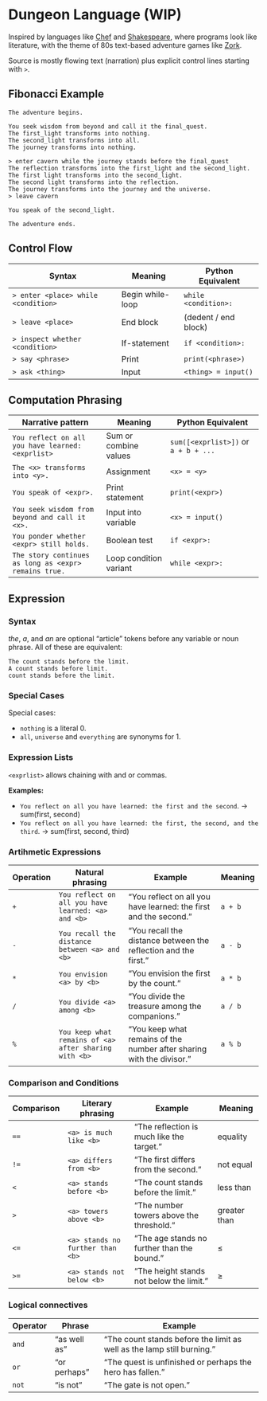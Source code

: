 # Dungeon Language (WIP)
Inspired by languages like [Chef](https://www.dangermouse.net/esoteric/chef.html) and [Shakespeare](https://en.wikipedia.org/wiki/Shakespeare_Programming_Language), where programs look like literature, with the theme of 80s text-based adventure games like [Zork](https://en.wikipedia.org/wiki/Zork).

Source is mostly flowing text (narration) plus explicit control lines starting with `>`.

## Fibonacci Example
```
The adventure begins.

You seek wisdom from beyond and call it the final_quest.
The first_light transforms into nothing.
The second_light transforms into all.
The journey transforms into nothing.

> enter cavern while the journey stands before the final_quest
The reflection transforms into the first_light and the second_light.
The first light transforms into the second_light.
The second light transforms into the reflection.
The journey transforms into the journey and the universe.
> leave cavern

You speak of the second_light.

The adventure ends.
```

## Control Flow
| Syntax                              | Meaning          | Python Equivalent    |
| ----------------------------------- | ---------------- | -------------------- |
| `> enter <place> while <condition>` | Begin while-loop | `while <condition>:` |
| `> leave <place>`                   | End block   | (dedent / end block) |
| `> inspect whether <condition>`     | If-statement     | `if <condition>:`    |
| `> say <phrase>`                    | Print            | `print(<phrase>)`    |
| `> ask <thing>`                     | Input            | `<thing> = input()`  |


## Computation Phrasing
| Narrative pattern                                     | Meaning                | Python Equivalent                    |
| ----------------------------------------------------- | ---------------------- | ------------------------------------ |
| `You reflect on all you have learned: <exprlist>`     | Sum or combine values  | `sum([<exprlist>])` or `a + b + ...` |
| `The <x> transforms into <y>.`                        | Assignment             | `<x> = <y>`                          |
| `You speak of <expr>.`                                | Print statement        | `print(<expr>)`                      |
| `You seek wisdom from beyond and call it <x>.`        | Input into variable    | `<x> = input()`                      |
| `You ponder whether <expr> still holds.`              | Boolean test           | `if <expr>:`   |
| `The story continues as long as <expr> remains true.` | Loop condition variant | `while <expr>:`                      |


## Expression 
### Syntax
*the*, *a*, and *an* are optional “article” tokens before any variable or noun phrase. All of these are equivalent:
```
The count stands before the limit.
A count stands before limit.
count stands before the limit.
```

### Special Cases
Special cases:
- `nothing` is a literal 0.
- `all`, `universe` and `everything` are synonyms for 1.

### Expression Lists
`<exprlist>` allows chaining with and or commas.

**Examples:**

- `You reflect on all you have learned: the first and the second`.
→ sum(first, second)
- `You reflect on all you have learned: the first, the second, and the third`.
→ sum(first, second, third)

### Artihmetic Expressions
| Operation | Natural phrasing                                      | Example                                                               | Meaning |
| --------- | ----------------------------------------------------- | --------------------------------------------------------------------- | ------- |
| `+`       | `You reflect on all you have learned: <a> and <b>`    | “You reflect on all you have learned: the first and the second.”      | `a + b` |
| `-`       | `You recall the distance between <a> and <b>`         | “You recall the distance between the reflection and the first.”       | `a - b` |
| `*`       | `You envision <a> by <b>`                    | “You envision the first by the count.”                       | `a * b` |
| `/`       | `You divide <a> among <b>`                            | “You divide the treasure among the companions.”                       | `a / b` |
| `%`       | `You keep what remains of <a> after sharing with <b>` | “You keep what remains of the number after sharing with the divisor.” | `a % b` |

### Comparison and Conditions
| Comparison | Literary phrasing                | Example                                     | Meaning      |
| ---------- | -------------------------------- | ------------------------------------------- | ------------ |
| `==`       | `<a> is much like <b>`           | “The reflection is much like the target.”   | equality     |
| `!=`       | `<a> differs from <b>`           | “The first differs from the second.”        | not equal    |
| `<`        | `<a> stands before <b>`          | “The count stands before the limit.”        | less than    |
| `>`        | `<a> towers above <b>`           | “The number towers above the threshold.”    | greater than |
| `<=`       | `<a> stands no further than <b>` | “The age stands no further than the bound.” | ≤            |
| `>=`       | `<a> stands not below <b>`       | “The height stands not below the limit.”    | ≥            |

### Logical connectives
| Operator | Phrase       | Example                                                                |
| -------- | ------------ | ---------------------------------------------------------------------- |
| `and`    | “as well as” | “The count stands before the limit as well as the lamp still burning.” |
| `or`     | “or perhaps” | “The quest is unfinished or perhaps the hero has fallen.”              |
| `not`    | “is not”     | “The gate is not open.”                                                |
